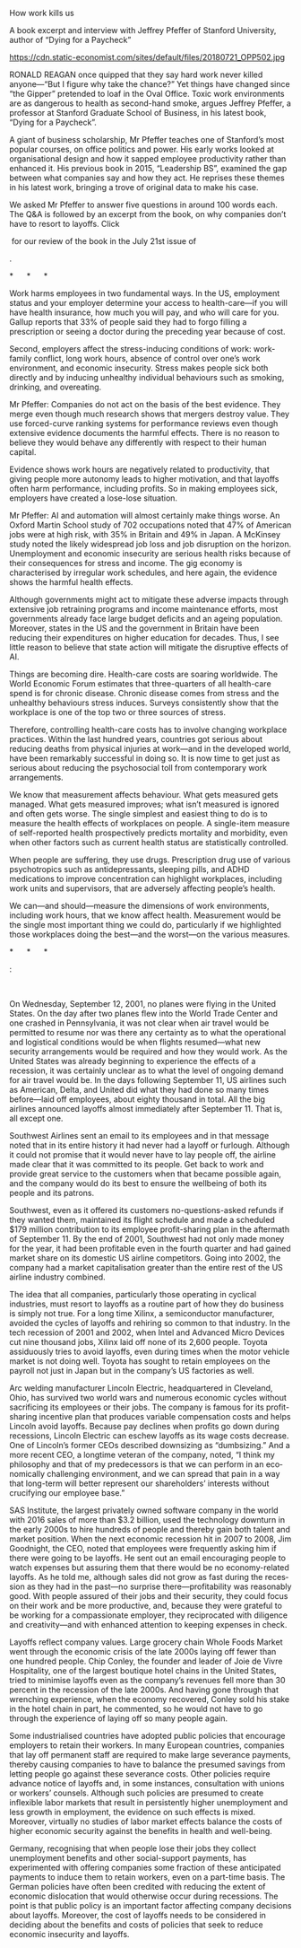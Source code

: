 How work kills us 

A book excerpt and interview with Jeffrey Pfeffer of Stanford University, author of “Dying for a Paycheck”

https://cdn.static-economist.com/sites/default/files/20180721_OPP502.jpg

RONALD REAGAN once quipped that they say hard work never killed anyone—“But I figure why take the chance?” Yet things have changed since “the Gipper” pretended to loaf in the Oval Office. Toxic work environments are as dangerous to health as second-hand smoke, argues Jeffrey Pfeffer, a professor at Stanford Graduate School of Business, in his latest book, “Dying for a Paycheck”.

A giant of business scholarship, Mr Pfeffer teaches one of Stanford’s most popular courses, on office politics and power. His early works looked at organisational design and how it sapped employee productivity rather than enhanced it. His previous book in 2015, “Leadership BS”, examined the gap between what companies say and how they act. He reprises these themes in his latest work, bringing a trove of original data to make his case. 

We asked Mr Pfeffer to answer five questions in around 100 words each. The Q&A is followed by an excerpt from the book, on why companies don’t have to resort to layoffs. Click 

 for our review of the book in the July 21st issue of 

.  

*      *      *

 Work harms employees in two fundamental ways. In the US, employment status and your employer determine your access to health-care—if you will have health insurance, how much you will pay, and who will care for you. Gallup reports that 33% of people said they had to forgo filling a prescription or seeing a doctor during the preceding year because of cost.  

Second, employers affect the stress-inducing conditions of work: work-family conflict, long work hours, absence of control over one’s work environment, and economic insecurity. Stress makes people sick both directly and by inducing unhealthy individual behaviours such as smoking, drinking, and overeating.

Mr Pfeffer: Companies do not act on the basis of the best evidence. They merge even though much research shows that mergers destroy value. They use forced-curve ranking systems for performance reviews even though extensive evidence documents the harmful effects. There is no reason to believe they would behave any differently with respect to their human capital.  

Evidence shows work hours are negatively related to productivity, that giving people more autonomy leads to higher motivation, and that layoffs often harm performance, including profits. So in making employees sick, employers have created a lose-lose situation.

Mr Pfeffer: AI and automation will almost certainly make things worse. An Oxford Martin School study of 702 occupations noted that 47% of American jobs were at high risk, with 35% in Britain and 49% in Japan. A McKinsey study noted the likely widespread job loss and job disruption on the horizon. Unemployment and economic insecurity are serious health risks because of their consequences for stress and income. The gig economy is characterised by irregular work schedules, and here again, the evidence shows the harmful health effects.  

Although governments might act to mitigate these adverse impacts through extensive job retraining programs and income maintenance efforts, most governments already face large budget deficits and an ageing population. Moreover, states in the US and the government in Britain have been reducing their expenditures on higher education for decades. Thus, I see little reason to believe that state action will mitigate the disruptive effects of AI.

 Things are becoming dire. Health-care costs are soaring worldwide. The World Economic Forum estimates that three-quarters of all health-care spend is for chronic disease. Chronic disease comes from stress and the unhealthy behaviours stress induces. Surveys consistently show that the workplace is one of the top two or three sources of stress.  

Therefore, controlling health-care costs has to involve changing workplace practices. Within the last hundred years, countries got serious about reducing deaths from physical injuries at work—and in the developed world, have been remarkably successful in doing so. It is now time to get just as serious about reducing the psychosocial toll from contemporary work arrangements.

 We know that measurement affects behaviour. What gets measured gets managed. What gets measured improves; what isn’t measured is ignored and often gets worse. The single simplest and easiest thing to do is to measure the health effects of workplaces on people. A single-item measure of self-reported health prospectively predicts mortality and morbidity, even when other factors such as current health status are statistically controlled. 

When people are suffering, they use drugs. Prescription drug use of various psychotropics such as antidepressants, sleeping pills, and ADHD medications to improve concentration can highlight workplaces, including work units and supervisors, that are adversely affecting people’s health.  

We can—and should—measure the dimensions of work environments, including work hours, that we know affect health. Measurement would be the single most important thing we could do, particularly if we highlighted those workplaces doing the best—and the worst—on the various measures.

*      *      *   

: 

 

On Wednesday, September 12, 2001, no planes were flying in the United States. On the day after two planes flew into the World Trade Center and one crashed in Pennsylvania, it was not clear when air travel would be permitted to resume nor was there any certainty as to what the operational and logistical conditions would be when flights resumed—what new security arrangements would be required and how they would work. As the United States was already begin­ning to experience the effects of a recession, it was certainly unclear as to what the level of ongoing demand for air travel would be. In the days following September 11, US airlines such as American, Delta, and United did what they had done so many times before—laid off employees, about eighty thousand in total. All the big airlines announced layoffs almost immediately after September 11. That is, all except one.

Southwest Airlines sent an e­mail to its employees and in that message noted that in its entire history it had never had a layoff or furlough. Although it could not promise that it would never have to lay people off, the airline made clear that it was committed to its people. Get back to work and provide great service to the customers when that became possible again, and the company would do its best to ensure the well­being of both its people and its patrons. 

South­west, even as it offered its customers no-­questions-­asked refunds if they wanted them, maintained its flight schedule and made a scheduled $179 million contribution to its employee profit-sharing plan in the aftermath of September 11. By the end of 2001, Southwest had not only made money for the year, it had been profitable even in the fourth quarter and had gained market share on its domestic US airline competitors. Going into 2002, the company had a market capitalisation greater than the entire rest of the US airline industry combined.

The idea that all companies, particularly those operating in cycli­cal industries, must resort to layoffs as a routine part of how they do business is simply not true. For a long time Xilinx, a semiconductor manufacturer, avoided the cycles of layoffs and rehiring so common to that industry. In the tech recession of 2001 and 2002, when Intel and Advanced Micro Devices cut nine thousand jobs, Xilinx laid off none of its 2,600 people. Toyota assiduously tries to avoid layoffs, even during times when the motor vehicle market is not doing well. Toyota has sought to retain employees on the payroll not just in Japan but in the company’s US factories as well.

Arc welding manufacturer Lincoln Electric, headquartered in Cleveland, Ohio, has survived two world wars and numerous eco­nomic cycles without sacrificing its employees or their jobs. The company is famous for its profit-sharing incentive plan that produces variable compensation costs and helps Lincoln avoid layoffs. Because pay declines when profits go down during recessions, Lincoln Electric can eschew layoffs as its wage costs decrease. One of Lincoln’s for­mer CEOs described downsizing as “dumbsizing.” And a more recent CEO, a longtime veteran of the company, noted, “I think my philos­ophy and that of my predecessors is that we can perform in an eco­nomically challenging environment, and we can spread that pain in a way that long­-term will better represent our shareholders’ interests without crucifying our employee base.” 

SAS Institute, the largest privately owned software company in the world with 2016 sales of more than $3.2 billion, used the tech­nology downturn in the early 2000s to hire hundreds of people and thereby gain both talent and market position. When the next eco­nomic recession hit in 2007 to 2008, Jim Goodnight, the CEO, noted that employees were frequently asking him if there were going to be layoffs. He sent out an e­mail encouraging people to watch expenses but assuring them that there would be no economy­-related layoffs. As he told me, although sales did not grow as fast during the reces­sion as they had in the past—no surprise there—profitability was reasonably good. With people assured of their jobs and their security, they could focus on their work and be more productive, and, because they were grateful to be working for a compassionate employer, they reciprocated with diligence and creativity—and with enhanced attention to keeping expenses in check.

Layoffs reflect company values. Large grocery chain Whole Foods Market went through the economic crisis of the late 2000s laying off fewer than one hundred people. Chip Conley, the founder and leader of Joie de Vivre Hospitality, one of the largest boutique hotel chains in the United States, tried to minimise layoffs even as the company’s revenues fell more than 30 percent in the recession of the late 2000s. And having gone through that wrenching experience, when the econ­omy recovered, Conley sold his stake in the hotel chain in part, he commented, so he would not have to go through the experience of laying off so many people again.

Some industrialised countries have adopted public policies that encourage employers to retain their workers. In many European coun­tries, companies that lay off permanent staff are required to make large severance payments, thereby causing companies to have to bal­ance the presumed savings from letting people go against these sev­erance costs. Other policies require advance notice of layoffs and, in some instances, consultation with unions or workers’ counsels. Al­though such policies are presumed to create inflexible labor markets that result in persistently higher unemployment and less growth in employment, the evidence on such effects is mixed. Moreover, vir­tually no studies of labor market effects balance the costs of higher economic security against the benefits in health and well-being.

Germany, recognising that when people lose their jobs they col­lect unemployment benefits and other social-support payments, has experimented with offering companies some fraction of these antici­pated payments to induce them to retain workers, even on a part-­time basis. The German policies have often been credited with reducing the extent of economic dislocation that would otherwise occur during recessions. The point is that public policy is an important factor af­fecting company decisions about layoffs. Moreover, the cost of layoffs needs to be considered in deciding about the benefits and costs of policies that seek to reduce economic insecurity and layoffs.